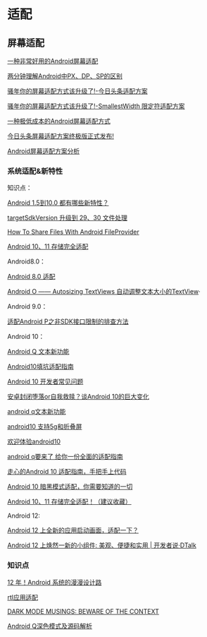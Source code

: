 # 适配

## 屏幕适配

[一种非常好用的Android屏幕适配](https://www.jianshu.com/p/1302ad5a4b04)

[两分钟理解Android中PX、DP、SP的区别](https://blog.csdn.net/donkor_/article/details/77680042)

[骚年你的屏幕适配方式该升级了!-今日头条适配方案](https://juejin.im/post/5b7a29736fb9a019d53e7ee2)

[骚年你的屏幕适配方式该升级了!-SmallestWidth 限定符适配方案](https://juejin.im/post/5ba197e46fb9a05d0b142c62)

[一种极低成本的Android屏幕适配方式](https://mp.weixin.qq.com/s/d9QCoBP6kV9VSWvVldVVwA)

[今日头条屏幕适配方案终极版正式发布!](https://juejin.im/post/5bce688e6fb9a05cf715d1c2#heading-2)

[Android屏幕适配方案分析](https://segmentfault.com/a/1190000019089019?utm_source=weekly&utm_medium=email&utm_campaign=email_weekly#articleHeader3)

### 系统适配&新特性

知识点：

[Android 1.5到10.0 都有哪些新特性？](https://mp.weixin.qq.com/s?__biz=MzAxMTg2MjA2OA==&mid=2649843709&idx=1&sn=408c05ae6f5620076cba77d1f72116a3&scene=19#wechat_redirect)

[targetSdkVersion 升级到 29、30 文件处理](https://mp.weixin.qq.com/s/6GMweMK7HeXlErf-6JIomw)

[How To Share Files With Android FileProvider](https://vladsonkin.com/how-to-share-files-with-android-fileprovider/)

[Android 10、11 存储完全适配](https://mp.weixin.qq.com/s/rRltWQZORbbfAe8LjTpdSQ)

Android8.0：

[Android 8.0 适配](https://www.jianshu.com/p/d9f5b0801c6b)

[Android O —— Autosizing TextViews 自动调整文本大小的TextView](https://blog.csdn.net/dale999/article/details/70145152)·

Android 9.0：

[适配Android P之非SDK接口限制的排查方法](https://www.jianshu.com/p/efe6690b36b6?hmsr=toutiao.io&utm_medium=toutiao.io&utm_source=toutiao.io)

Android 10：

[Android Q 文本新功能](https://www.jianshu.com/p/6b0ac3bd1641?hmsr=toutiao.io&utm_medium=toutiao.io&utm_source=toutiao.io)

[Android10填坑适配指南](https://mp.weixin.qq.com/s/NfTYZ59WL1RfJhxU0D-8YA)

[Android 10 开发者常见问题](https://mp.weixin.qq.com/s/riPjR6XXPBKk6YTjzW2PCQ)

[安卓封闭堕落or自我救赎？谈Android 10的巨大变化](https://segmentfault.com/a/1190000020748384?utm_source=weekly&utm_medium=email&utm_campaign=email_weekly)

[android q文本新功能](https://mp.weixin.qq.com/s/Fe0fFJf76YNJg0mYaQSSjA)

[android10 支持5g和折叠屏](https://mp.weixin.qq.com/s/fqly1TEigtSQg5oW4OAnEA)

[欢迎体验android10](https://mp.weixin.qq.com/s/8vWDnc_NnVkr-ITMybpDmQ)

[android q要来了 给你一份全面的适配指南](https://mp.weixin.qq.com/s/aiDMyAfAZvaYIHuIMLAlcg)

[走心的Android 10 适配指南，手把手上代码](https://mp.weixin.qq.com/s/3N0JH-97ug9L9TNBzOLo0A)

[Android 10 暗黑模式适配，你需要知道的一切](https://mp.weixin.qq.com/s/-YfXiRiTqp9JIPO4vvWizw)

[Android 10、11 存储完全适配！（建议收藏）](https://mp.weixin.qq.com/s/paGH1KbONV8kRvSYk7lNGw)

Android 12:

[Android 12 上全新的应用启动画面，适配一下？](https://mp.weixin.qq.com/s/yfp4uyXXlkVJyDRyuNRAow)

[Android 12 上焕然一新的小组件: 美观、便捷和实用 \| 开发者说·DTalk](https://mp.weixin.qq.com/s/SSlzSufOacVj9OZiQXC3Eg)

### 知识点

[12 年！Android 系统的漫漫设计路](https://mp.weixin.qq.com/s/au-YtM51PKOuez4mUWA5BQ)

[rtl应用适配](https://mp.weixin.qq.com/s/n0uetc2lCzuu14p6ME2tOQ)

[DARK MODE MUSINGS: BEWARE OF THE CONTEXT](https://riggaroo.co.za/dark-mode-musings-beware-of-the-context/)

[Android Q深色模式及源码解析](https://mp.weixin.qq.com/s/eZ6OQNYRgxPxAAxXt-uhjQ)

